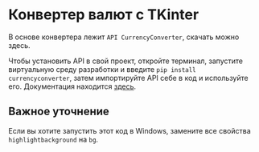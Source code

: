 # Конвертер валют с TKinter
В основе конвертера лежит <code>API CurrencyConverter</code>, скачать можно
здесь.

Чтобы установить API в свой проект, откройте терминал, запустите виртуальную среду разработки
и введите <code>pip install currencyconverter</code>, затем импортируйте API себе в код
и используйте его. Документация находится <a href="https://pypi.org/project/CurrencyConverter/">здесь</a>.

## Важное уточнение
Если вы хотите запустить этот код в Windows, замените все свойства <code>highlightbackground</code>
на <code>bg</code>.